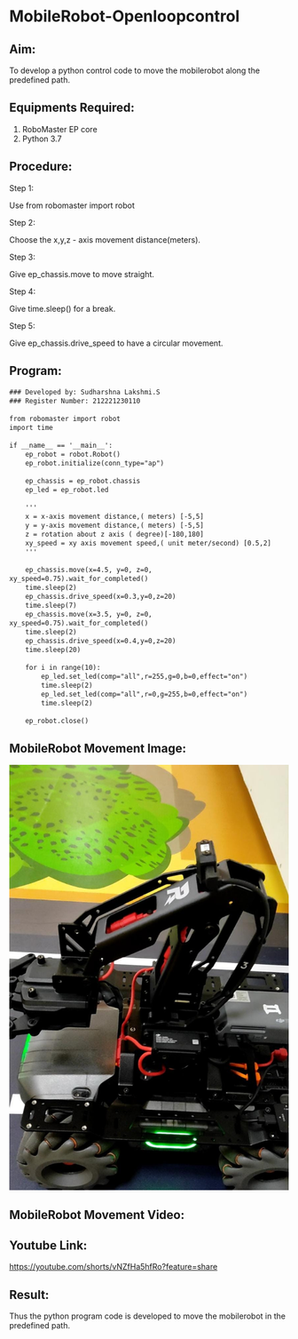 # MobileRobot-Openloopcontrol
## Aim:

To develop a python control code to move the mobilerobot along the predefined path.

## Equipments Required:
1. RoboMaster EP core
2. Python 3.7

## Procedure:

Step 1:

Use from robomaster import robot

Step 2:

Choose the x,y,z - axis movement distance(meters).

Step 3:

Give ep_chassis.move to move straight.

Step 4:

Give time.sleep() for a break.

Step 5:

Give ep_chassis.drive_speed to have a circular movement.

## Program:

```
### Developed by: Sudharshna Lakshmi.S
### Register Number: 212221230110

from robomaster import robot
import time

if __name__ == '__main__':
    ep_robot = robot.Robot()
    ep_robot.initialize(conn_type="ap")

    ep_chassis = ep_robot.chassis
    ep_led = ep_robot.led

    '''
    x = x-axis movement distance,( meters) [-5,5]
    y = y-axis movement distance,( meters) [-5,5]
    z = rotation about z axis ( degree)[-180,180]
    xy_speed = xy axis movement speed,( unit meter/second) [0.5,2]
    '''

    ep_chassis.move(x=4.5, y=0, z=0, xy_speed=0.75).wait_for_completed()
    time.sleep(2)
    ep_chassis.drive_speed(x=0.3,y=0,z=20)
    time.sleep(7)
    ep_chassis.move(x=3.5, y=0, z=0, xy_speed=0.75).wait_for_completed()
    time.sleep(2)
    ep_chassis.drive_speed(x=0.4,y=0,z=20)
    time.sleep(20)

    for i in range(10):
        ep_led.set_led(comp="all",r=255,g=0,b=0,effect="on")   
        time.sleep(2)
        ep_led.set_led(comp="all",r=0,g=255,b=0,effect="on")
        time.sleep(2)
    
    ep_robot.close()

```

## MobileRobot Movement Image:

![robo](./img/robo.jpeg)

## MobileRobot Movement Video:

## Youtube Link:

https://youtube.com/shorts/vNZfHa5hfRo?feature=share

## Result:
Thus the python program code is developed to move the mobilerobot in the predefined path.
